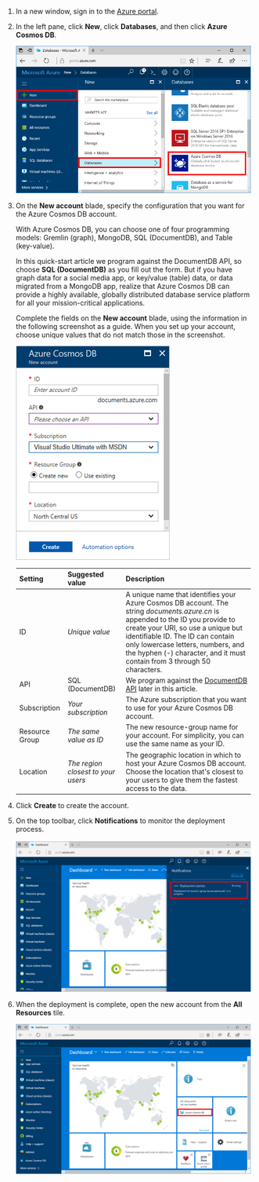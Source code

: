 1. In a new window, sign in to the [Azure portal](https://portal.azure.cn/).
2. In the left pane, click **New**, click **Databases**, and then click **Azure Cosmos DB**.

   ![The Azure portal Databases pane](./media/cosmos-db-create-dbaccount/create-nosql-db-databases-json-tutorial-1.png)

3. On the **New account** blade, specify the configuration that you want for the Azure Cosmos DB account. 

    With Azure Cosmos DB, you can choose one of four programming models: Gremlin (graph), MongoDB, SQL (DocumentDB), and Table (key-value). 

    In this quick-start article we program against the DocumentDB API, so choose **SQL (DocumentDB)** as you fill out the form. But if you have graph data for a social media app, or key/value (table) data, or data migrated from a MongoDB app, realize that Azure Cosmos DB can provide a highly available, globally distributed database service platform for all your mission-critical applications.

    Complete the fields on the **New account** blade, using the information in the following screenshot as a guide. When you set up your account, choose unique values that do not match those in the screenshot. 

    ![The new Azure Cosmos DB blade](./media/cosmos-db-create-dbaccount/create-nosql-db-databases-json-tutorial-2.png)

    Setting|Suggested value|Description
    ---|---|---
    ID|*Unique value*|A unique name that identifies your Azure Cosmos DB account. The string *documents.azure.cn* is appended to the ID you provide to create your URI, so use a unique but identifiable ID. The ID can contain only lowercase letters, numbers, and the hyphen (-) character, and it must contain from 3 through 50 characters.
    API|SQL (DocumentDB)|We program against the [DocumentDB API](../articles/documentdb/documentdb-introduction.md) later in this article.|
    Subscription|*Your subscription*|The Azure subscription that you want to use for your Azure Cosmos DB account. 
    Resource Group|*The same value as ID*|The new resource-group name for your account. For simplicity, you can use the same name as your ID. 
    Location|*The region closest to your users*|The geographic location in which to host your Azure Cosmos DB account. Choose the location that's closest to your users to give them the fastest access to the data.
4. Click **Create** to create the account.
5. On the top toolbar, click **Notifications** to monitor the deployment process.

    ![The Azure portal Notifications pane](./media/cosmos-db-create-dbaccount-graph/azure-documentdb-nosql-notification.png)

6.  When the deployment is complete, open the new account from the **All Resources** tile. 

    ![The DocumentDB account on the All Resources tile](./media/cosmos-db-create-dbaccount/all-resources.png)